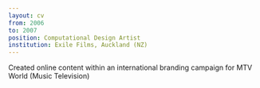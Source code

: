 ```yaml
---
layout: cv
from: 2006
to: 2007
position: Computational Design Artist
institution: Exile Films, Auckland (NZ)
---
```


Created online content within an international branding campaign for MTV  World  (Music Television)


